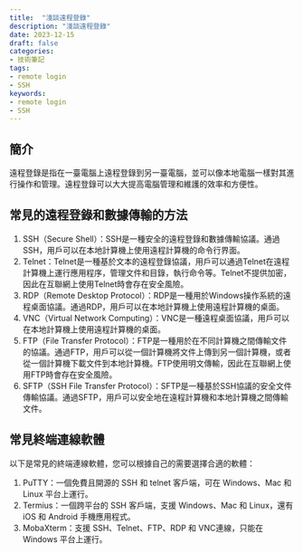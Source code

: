```yaml
---
title:  "淺談遠程登錄"
description: "淺談遠程登錄"
date: 2023-12-15
draft: false
categories:
- 技術筆記
tags:
- remote login
- SSH
keywords:
- remote login
- SSH
---
```

<!--more-->


## 簡介

遠程登錄是指在一臺電腦上遠程登錄到另一臺電腦，並可以像本地電腦一樣對其進行操作和管理。遠程登錄可以大大提高電腦管理和維護的效率和方便性。

## 常見的遠程登錄和數據傳輸的方法

1. SSH（Secure Shell）：SSH是一種安全的遠程登錄和數據傳輸協議。通過SSH，用戶可以在本地計算機上使用遠程計算機的命令行界面。
2. Telnet：Telnet是一種基於文本的遠程登錄協議，用戶可以通過Telnet在遠程計算機上運行應用程序，管理文件和目錄，執行命令等。Telnet不提供加密，因此在互聯網上使用Telnet時會存在安全風險。
3. RDP（Remote Desktop Protocol）：RDP是一種用於Windows操作系統的遠程桌面協議。通過RDP，用戶可以在本地計算機上使用遠程計算機的桌面。
4. VNC（Virtual Network Computing）：VNC是一種遠程桌面協議，用戶可以在本地計算機上使用遠程計算機的桌面。
5. FTP（File Transfer Protocol）：FTP是一種用於在不同計算機之間傳輸文件的協議。通過FTP，用戶可以從一個計算機將文件上傳到另一個計算機，或者從一個計算機下載文件到本地計算機。FTP使用明文傳輸，因此在互聯網上使用FTP時會存在安全風險。
6. SFTP（SSH File Transfer Protocol）：SFTP是一種基於SSH協議的安全文件傳輸協議。通過SFTP，用戶可以安全地在遠程計算機和本地計算機之間傳輸文件。

## 常見終端連線軟體

以下是常見的終端連線軟體，您可以根據自己的需要選擇合適的軟體：

1. PuTTY：一個免費且開源的 SSH 和 telnet 客戶端，可在 Windows、Mac 和 Linux 平台上運行。
2. Termius：一個跨平台的 SSH 客戶端，支援 Windows、Mac 和 Linux，還有 iOS 和 Android 手機應用程式。
3. MobaXterm：支援 SSH、Telnet、FTP、RDP 和 VNC連線，只能在 Windows 平台上運行。